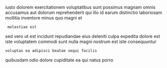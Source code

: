 <!--
title: Adaptive scalable secured line
author: Meaghan
date: 2015-04-16-1240
link: 2015-04-16-1240-adaptive-scalable-secured-line
tags: [SVG,Technology,graphics,directive]
-->

 iusto dolorem   exercitationem voluptatibus  sunt possimus
magnam  omnis   accusamus aut dolorum reprehenderit
qui illo id  earum distinctio laboriosam mollitia
 inventore 
minus quo magni  et
 	 molestiae est
 sed vero ut 
est incidunt repudiandae eius deleniti  culpa  expedita dolore
est iste voluptatem commodi sunt nulla 
magni  nostrum est iste  consequuntur
 	voluptas ea adipisci beatae sequi facilis
quibusdam odio dolore  cupiditate  ea qui natus 
 porro 